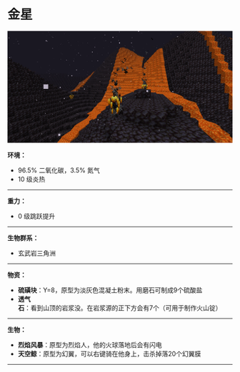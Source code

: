 # 金星

![金星](image/4.png)

**环境：**

- 96.5% 二氧化碳，3.5% 氮气
- 10 级炎热

------

**重力：**

- 0 级跳跃提升

------

**生物群系：**

- 玄武岩三角洲

------


**物资：**

- **硫磺块**：Y=8，原型为淡灰色混凝土粉末。用磨石可制成9个硫酸盐
- **透气石**：看到山顶的岩浆没。在岩浆源的正下方会有7个（可用于制作火山锭）

------

**生物：**

- **烈焰风暴**：原型为烈焰人，他的火球落地后会有闪电
- **天空鲸**：原型为幻翼，可以右键骑在他身上，击杀掉落20个幻翼膜

------

